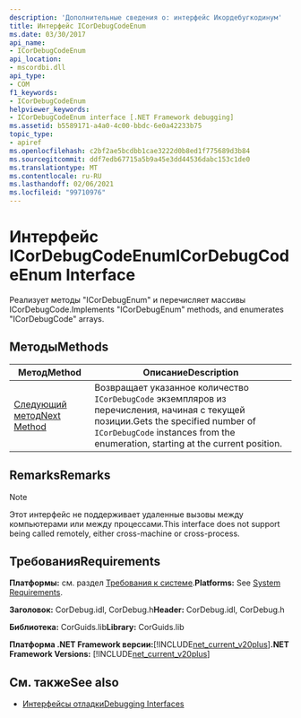 ```yaml
---
description: 'Дополнительные сведения о: интерфейс Икордебугкодинум'
title: Интерфейс ICorDebugCodeEnum
ms.date: 03/30/2017
api_name:
- ICorDebugCodeEnum
api_location:
- mscordbi.dll
api_type:
- COM
f1_keywords:
- ICorDebugCodeEnum
helpviewer_keywords:
- ICorDebugCodeEnum interface [.NET Framework debugging]
ms.assetid: b5589171-a4a0-4c00-bbdc-6e0a42233b75
topic_type:
- apiref
ms.openlocfilehash: c2bf2ae5bcdbb1cae3222d0b8ed1f775689d3b84
ms.sourcegitcommit: ddf7edb67715a5b9a45e3dd44536dabc153c1de0
ms.translationtype: MT
ms.contentlocale: ru-RU
ms.lasthandoff: 02/06/2021
ms.locfileid: "99710976"
---
```

# <a name="icordebugcodeenum-interface"></a><span data-ttu-id="92eac-103">Интерфейс ICorDebugCodeEnum</span><span class="sxs-lookup"><span data-stu-id="92eac-103">ICorDebugCodeEnum Interface</span></span>

<span data-ttu-id="92eac-104">Реализует методы "ICorDebugEnum" и перечисляет массивы ICorDebugCode.</span><span class="sxs-lookup"><span data-stu-id="92eac-104">Implements "ICorDebugEnum" methods, and enumerates "ICorDebugCode" arrays.</span></span>  
  
## <a name="methods"></a><span data-ttu-id="92eac-105">Методы</span><span class="sxs-lookup"><span data-stu-id="92eac-105">Methods</span></span>  
  
|<span data-ttu-id="92eac-106">Метод</span><span class="sxs-lookup"><span data-stu-id="92eac-106">Method</span></span>|<span data-ttu-id="92eac-107">Описание</span><span class="sxs-lookup"><span data-stu-id="92eac-107">Description</span></span>|  
|------------|-----------------|  
|[<span data-ttu-id="92eac-108">Следующий метод</span><span class="sxs-lookup"><span data-stu-id="92eac-108">Next Method</span></span>](icordebugcodeenum-next-method.md)|<span data-ttu-id="92eac-109">Возвращает указанное количество `ICorDebugCode` экземпляров из перечисления, начиная с текущей позиции.</span><span class="sxs-lookup"><span data-stu-id="92eac-109">Gets the specified number of `ICorDebugCode` instances from the enumeration, starting at the current position.</span></span>|  
  
## <a name="remarks"></a><span data-ttu-id="92eac-110">Remarks</span><span class="sxs-lookup"><span data-stu-id="92eac-110">Remarks</span></span>  
  
> [!NOTE]
> <span data-ttu-id="92eac-111">Этот интерфейс не поддерживает удаленные вызовы между компьютерами или между процессами.</span><span class="sxs-lookup"><span data-stu-id="92eac-111">This interface does not support being called remotely, either cross-machine or cross-process.</span></span>  
  
## <a name="requirements"></a><span data-ttu-id="92eac-112">Требования</span><span class="sxs-lookup"><span data-stu-id="92eac-112">Requirements</span></span>  

 <span data-ttu-id="92eac-113">**Платформы:** см. раздел [Требования к системе](../../get-started/system-requirements.md).</span><span class="sxs-lookup"><span data-stu-id="92eac-113">**Platforms:** See [System Requirements](../../get-started/system-requirements.md).</span></span>  
  
 <span data-ttu-id="92eac-114">**Заголовок:** CorDebug.idl, CorDebug.h</span><span class="sxs-lookup"><span data-stu-id="92eac-114">**Header:** CorDebug.idl, CorDebug.h</span></span>  
  
 <span data-ttu-id="92eac-115">**Библиотека:** CorGuids.lib</span><span class="sxs-lookup"><span data-stu-id="92eac-115">**Library:** CorGuids.lib</span></span>  
  
 <span data-ttu-id="92eac-116">**Платформа .NET Framework версии:**[!INCLUDE[net_current_v20plus](../../../../includes/net-current-v20plus-md.md)]</span><span class="sxs-lookup"><span data-stu-id="92eac-116">**.NET Framework Versions:** [!INCLUDE[net_current_v20plus](../../../../includes/net-current-v20plus-md.md)]</span></span>  
  
## <a name="see-also"></a><span data-ttu-id="92eac-117">См. также</span><span class="sxs-lookup"><span data-stu-id="92eac-117">See also</span></span>

- [<span data-ttu-id="92eac-118">Интерфейсы отладки</span><span class="sxs-lookup"><span data-stu-id="92eac-118">Debugging Interfaces</span></span>](debugging-interfaces.md)
